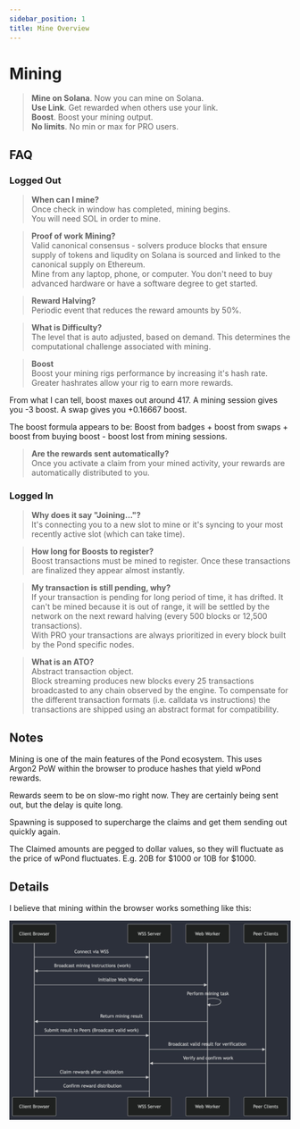 ```yaml
---
sidebar_position: 1
title: Mine Overview
---
```

 
# Mining

>**Mine on Solana**. Now you can mine on Solana.\
>**Use Link**. Get rewarded when others use your link.\
>**Boost**. Boost your mining output.\
>**No limits**. No min or max for <span className="text-green">PRO</span> users.


## FAQ

### Logged Out

>**When can I mine?**\
>Once check in window has completed, mining begins.\
>You will need SOL in order to mine.

>**Proof of work Mining?**\
>Valid canonical consensus - solvers produce blocks that ensure supply of tokens and liqudity on Solana is sourced and linked to the canonical supply on Ethereum.\
>Mine from any laptop, phone, or computer. You don't need to buy advanced hardware or have a software degree to get started.

>**Reward Halving?**\
>Periodic event that reduces the reward amounts by 50%.

>**What is Difficulty?**\
>The level that is auto adjusted, based on demand. This determines the computational challenge associated with mining.

>**Boost**\
>Boost your mining rigs performance by increasing it's hash rate. Greater hashrates allow your rig to earn more rewards.

From what I can tell, boost maxes out around 417. A mining session gives you -3 boost. A swap gives you +0.16667 boost.

The boost formula appears to be: Boost from badges + boost from swaps + boost from buying boost - boost lost from mining sessions.

>**Are the rewards sent automatically?**\
>Once you activate a claim from your mined activity, your rewards are automatically distributed to you.

### Logged In

>**Why does it say "Joining..."?**\
>It's connecting you to a new slot to mine or it's syncing to your most recently active slot (which can take time).

>**How long for Boosts to register?**\
>Boost transactions must be mined to register. Once these transactions are finalized they appear almost instantly.

>**My transaction is still pending, why?**\
>If your transaction is pending for long period of time, it has drifted. It can't be mined because it is out of range, it will be settled by the network on the next reward halving (every 500 blocks or 12,500 transactions).\
>With <span className="text-green">PRO</span> your transactions are always prioritized in every block built by the Pond specific nodes.

>**What is an ATO?**\
>Abstract transaction object.\
>Block streaming produces new blocks every 25 transactions broadcasted to any chain observed by the engine. To compensate for the different transaction formats (i.e. calldata vs instructions) the transactions are shipped using an abstract format for compatibility.

## Notes

Mining is one of the main features of the Pond ecosystem. This uses Argon2 PoW within the browser to produce hashes that yield wPond rewards.

Rewards seem to be on slow-mo right now. They are certainly being sent out, but the delay is quite long.

Spawning is supposed to supercharge the claims and get them sending out quickly again.

The Claimed amounts are pegged to dollar values, so they will fluctuate as the price of wPond fluctuates. E.g. 20B for $1000 or 10B for $1000.

## Details

I believe that mining within the browser works something like this:

![mining flow](image-9.png)